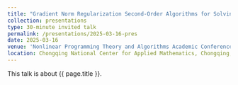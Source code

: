 ```yaml
---
title: "Gradient Norm Regularization Second-Order Algorithms for Solving Nonconvex-Strongly Concave Minimax Problems"
collection: presentations
type: 30-minute invited talk
permalink: /presentations/2025-03-16-pres
date: 2025-03-16
venue: 'Nonlinear Programming Theory and Algorithms Academic Conference'
location: Chongqing National Center for Applied Mathematics, Chongqing, 2025.03.14-16
---
```


This talk is about {{ page.title }}.
